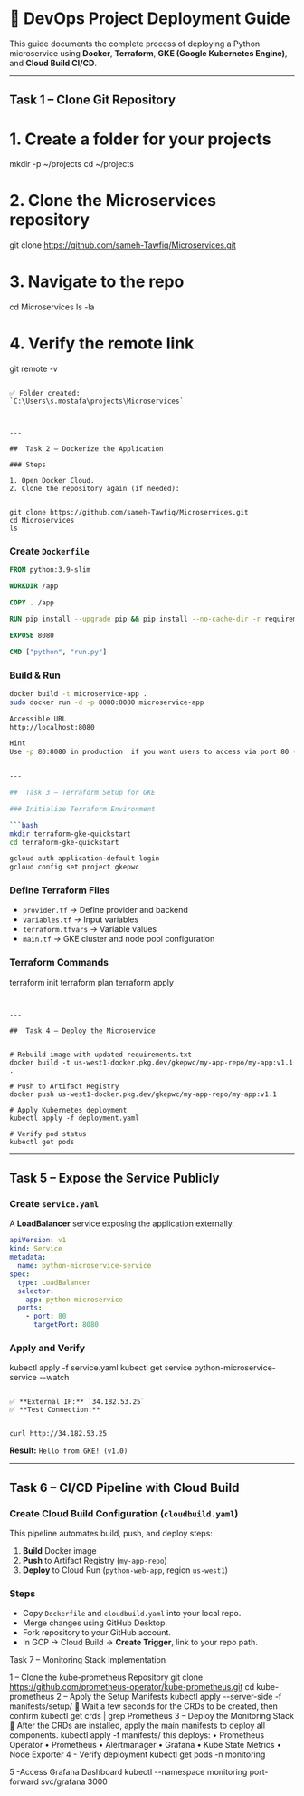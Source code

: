 # 🧰 DevOps Project Deployment Guide

This guide documents the complete process of deploying a Python microservice using **Docker**, **Terraform**, **GKE (Google Kubernetes Engine)**, and **Cloud Build CI/CD**.

---

##  Task 1 – Clone Git Repository

# 1. Create a folder for your projects
mkdir -p ~/projects
cd ~/projects

# 2. Clone the Microservices repository
git clone https://github.com/sameh-Tawfiq/Microservices.git

# 3. Navigate to the repo
cd Microservices
ls -la

# 4. Verify the remote link
git remote -v
```

✅ Folder created:  
`C:\Users\s.mostafa\projects\Microservices`



---

##  Task 2 – Dockerize the Application

### Steps

1. Open Docker Cloud.  
2. Clone the repository again (if needed):


git clone https://github.com/sameh-Tawfiq/Microservices.git
cd Microservices
ls
```

### Create `Dockerfile`

```dockerfile
FROM python:3.9-slim

WORKDIR /app

COPY . /app

RUN pip install --upgrade pip && pip install --no-cache-dir -r requirements.txt

EXPOSE 8080

CMD ["python", "run.py"]
```

### Build & Run

```bash
docker build -t microservice-app .
sudo docker run -d -p 8080:8080 microservice-app

Accessible URL
http://localhost:8080

Hint
Use -p 80:8080 in production  if you want users to access via port 80 (HTTP default).


---

##  Task 3 – Terraform Setup for GKE

### Initialize Terraform Environment

```bash
mkdir terraform-gke-quickstart
cd terraform-gke-quickstart

gcloud auth application-default login
gcloud config set project gkepwc
```

### Define Terraform Files

- `provider.tf` → Define provider and backend  
- `variables.tf` → Input variables  
- `terraform.tfvars` → Variable values  
- `main.tf` → GKE cluster and node pool configuration  

### Terraform Commands


terraform init
terraform plan
terraform apply
```


---

##  Task 4 – Deploy the Microservice


# Rebuild image with updated requirements.txt
docker build -t us-west1-docker.pkg.dev/gkepwc/my-app-repo/my-app:v1.1 .

# Push to Artifact Registry
docker push us-west1-docker.pkg.dev/gkepwc/my-app-repo/my-app:v1.1

# Apply Kubernetes deployment
kubectl apply -f deployment.yaml

# Verify pod status
kubectl get pods
```



---

## Task 5 – Expose the Service Publicly

### Create `service.yaml`

A **LoadBalancer** service exposing the application externally.

```yaml
apiVersion: v1
kind: Service
metadata:
  name: python-microservice-service
spec:
  type: LoadBalancer
  selector:
    app: python-microservice
  ports:
    - port: 80
      targetPort: 8080
```

### Apply and Verify


kubectl apply -f service.yaml
kubectl get service python-microservice-service --watch
```

✅ **External IP:** `34.182.53.25`  
✅ **Test Connection:**


curl http://34.182.53.25
```

**Result:** `Hello from GKE! (v1.0)`



---

## Task 6 – CI/CD Pipeline with Cloud Build

### Create Cloud Build Configuration (`cloudbuild.yaml`)

This pipeline automates build, push, and deploy steps:

1. **Build** Docker image  
2. **Push** to Artifact Registry (`my-app-repo`)  
3. **Deploy** to Cloud Run (`python-web-app`, region `us-west1`)



### Steps

- Copy `Dockerfile` and `cloudbuild.yaml` into your local repo.  
- Merge changes using GitHub Desktop.  
- Fork repository to your GitHub account.  
- In GCP → Cloud Build → **Create Trigger**, link to your repo path.






Task 7 – Monitoring Stack Implementation

1 – Clone the kube-prometheus Repository
git clone https://github.com/prometheus-operator/kube-prometheus.git
cd kube-prometheus
2 – Apply the Setup Manifests
kubectl apply --server-side -f manifests/setup/
	Wait a few seconds for the CRDs to be created, then confirm
kubectl get crds | grep Prometheus
3 – Deploy the Monitoring Stack
	After the CRDs are installed, apply the main manifests to deploy all components.
kubectl apply -f manifests/
this deploys:
•	Prometheus Operator
•	Prometheus
•	Alertmanager
•	Grafana
•	Kube State Metrics
•	Node Exporter
4 - Verify deployment
kubectl get pods -n monitoring

5 -Access Grafana Dashboard
kubectl --namespace monitoring port-forward svc/grafana 3000
